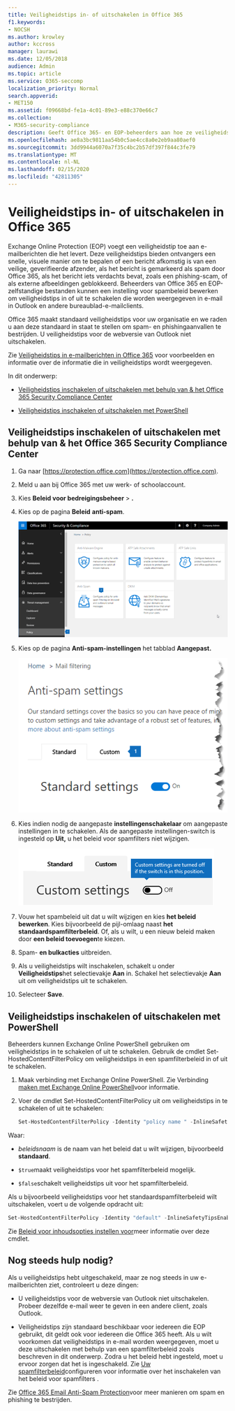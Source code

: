 ```yaml
---
title: Veiligheidstips in- of uitschakelen in Office 365
f1.keywords:
- NOCSH
ms.author: krowley
author: kccross
manager: laurawi
ms.date: 12/05/2018
audience: Admin
ms.topic: article
ms.service: O365-seccomp
localization_priority: Normal
search.appverid:
- MET150
ms.assetid: f09668bd-fe1a-4c01-89e3-e88c370e66c7
ms.collection:
- M365-security-compliance
description: Geeft Office 365- en EOP-beheerders aan hoe ze veiligheidstips in e-mailberichten kunnen in- en uitschakelen.
ms.openlocfilehash: ae8a3bc9811aa54b0c5ae4cc8a0e2eb9aa80aef0
ms.sourcegitcommit: 3dd9944a6070a7f35c4bc2b57df397f844c3fe79
ms.translationtype: MT
ms.contentlocale: nl-NL
ms.lasthandoff: 02/15/2020
ms.locfileid: "42811305"
---
```

# <a name="enable-or-disable-safety-tips-in-office-365"></a>Veiligheidstips in- of uitschakelen in Office 365

Exchange Online Protection (EOP) voegt een veiligheidstip toe aan e-mailberichten die het levert. Deze veiligheidstips bieden ontvangers een snelle, visuele manier om te bepalen of een bericht afkomstig is van een veilige, geverifieerde afzender, als het bericht is gemarkeerd als spam door Office 365, als het bericht iets verdachts bevat, zoals een phishing-scam, of als externe afbeeldingen geblokkeerd. Beheerders van Office 365 en EOP-zelfstandige bestanden kunnen een instelling voor spambeleid bewerken om veiligheidstips in of uit te schakelen die worden weergegeven in e-mail in Outlook en andere bureaublad-e-mailclients.

Office 365 maakt standaard veiligheidstips voor uw organisatie en we raden u aan deze standaard in staat te stellen om spam- en phishingaanvallen te bestrijden. U veiligheidstips voor de webversie van Outlook niet uitschakelen.

Zie [Veiligheidstips in e-mailberichten in Office 365](safety-tips-in-office-365.md) voor voorbeelden en informatie over de informatie die in veiligheidstips wordt weergegeven.

In dit onderwerp:

- [Veiligheidstips inschakelen of uitschakelen met behulp van &amp; het Office 365 Security Compliance Center](enable-or-disable-safety-tips.md#SandCCsafetytip)

- [Veiligheidstips inschakelen of uitschakelen met PowerShell](enable-or-disable-safety-tips.md#pshellsafetytip)

## <a name="to-enable-or-disable-safety-tips-by-using-the-office-365-security-amp-compliance-center"></a>Veiligheidstips inschakelen of uitschakelen met behulp van &amp; het Office 365 Security Compliance Center
<a name="SandCCsafetytip"> </a>

1. Ga naar [https://protection.office.com](https://protection.office.com).

2. Meld u aan bij Office 365 met uw werk- of schoolaccount.

3. Kies **Beleid voor bedreigingsbeheer** \> **.**

4. Kies op de pagina **Beleid** **anti-spam**.

    ![Deze screenshot laat zien hoe je naar de &amp; pagina Anti-spam-instellingen in het Security Compliance Center komen.](../../media/b8eb2ee3-2eb1-4ea2-b138-f6d7fb2e23de.png)

5. Kies op de pagina **Anti-spam-instellingen** het tabblad **Aangepast.**

    ![Deze schermafbeelding toont de locatie van het tabblad Aangepast op &amp; de pagina Anti-spam-instellingen in het Security Compliance Center.](../../media/1d688d23-e6f3-4de5-84a7-e8ce31786193.png)

6. Kies indien nodig de aangepaste **instellingenschakelaar** om aangepaste instellingen in te schakelen. Als de aangepaste instellingen-switch is ingesteld op **Uit,** u het beleid voor spamfilters niet wijzigen.

    ![Deze schermafbeelding toont aangepaste anti-spamfilterbeleidsinstellingen uitgeschakeld.](../../media/94f900ad-b556-4a31-a3ac-acfcd72e71b8.png)

7. Vouw het spambeleid uit dat u wilt wijzigen en kies **het beleid bewerken**. Kies bijvoorbeeld de pijl-omlaag naast **het standaardspamfilterbeleid**. Of, als u wilt, u een nieuw beleid maken door **een beleid toevoegen**te kiezen.

8. Spam- **en bulkacties** uitbreiden.

9. Als u veiligheidstips wilt inschakelen, schakelt u onder **Veiligheidstips**het selectievakje **Aan** in. Schakel het selectievakje **Aan** uit om veiligheidstips uit te schakelen.

10. Selecteer **Save**.

## <a name="to-enable-or-disable-safety-tips-by-using-powershell"></a>Veiligheidstips inschakelen of uitschakelen met PowerShell
<a name="pshellsafetytip"> </a>

Beheerders kunnen Exchange Online PowerShell gebruiken om veiligheidstips in te schakelen of uit te schakelen. Gebruik de cmdlet Set-HostedContentFilterPolicy om veiligheidstips in een spamfilterbeleid in of uit te schakelen.

1. Maak verbinding met Exchange Online PowerShell. Zie Verbinding [maken met Exchange Online PowerShell](https://docs.microsoft.com/powershell/exchange/exchange-online/connect-to-exchange-online-powershell/connect-to-exchange-online-powershell)voor informatie.

2. Voer de cmdlet Set-HostedContentFilterPolicy uit om veiligheidstips in te schakelen of uit te schakelen:

   ```powershell
   Set-HostedContentFilterPolicy -Identity "policy name " -InlineSafetyTipsEnabled <$true | $false>
   ```

Waar:

- *beleidsnaam* is de naam van het beleid dat u wilt wijzigen, bijvoorbeeld **standaard**.

- `$true`maakt veiligheidstips voor het spamfilterbeleid mogelijk.

- `$false`schakelt veiligheidstips uit voor het spamfilterbeleid.

Als u bijvoorbeeld veiligheidstips voor het standaardspamfilterbeleid wilt uitschakelen, voert u de volgende opdracht uit:

```powershell
Set-HostedContentFilterPolicy -Identity "default" -InlineSafetyTipsEnabled $false
```

Zie [Beleid voor inhoudsopties instellen voor](https://docs.microsoft.com/powershell/module/exchange/antispam-antimalware/set-hostedcontentfilterpolicy)meer informatie over deze cmdlet.

## <a name="still-need-help"></a>Nog steeds hulp nodig?
<a name="pshellsafetytip"> </a>

Als u veiligheidstips hebt uitgeschakeld, maar ze nog steeds in uw e-mailberichten ziet, controleert u deze dingen:

- U veiligheidstips voor de webversie van Outlook niet uitschakelen. Probeer dezelfde e-mail weer te geven in een andere client, zoals Outlook.

- Veiligheidstips zijn standaard beschikbaar voor iedereen die EOP gebruikt, dit geldt ook voor iedereen die Office 365 heeft. Als u wilt voorkomen dat veiligheidstips in e-mail worden weergegeven, moet u deze uitschakelen met behulp van een spamfilterbeleid zoals beschreven in dit onderwerp. Zodra u het beleid hebt ingesteld, moet u ervoor zorgen dat het is ingeschakeld. Zie [Uw spamfilterbeleid](configure-your-spam-filter-policies.md)configureren voor informatie over het inschakelen van het beleid voor spamfilters .

Zie [Office 365 Email Anti-Spam Protection](anti-spam-protection.md)voor meer manieren om spam en phishing te bestrijden.
